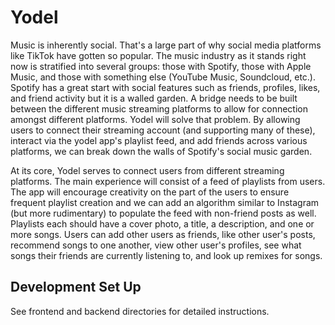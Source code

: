 # Yodel

Music is inherently social. That's a large part of why social media platforms like TikTok have gotten so popular. The music industry as it stands right now is stratified into several groups: those with Spotify, those with Apple Music, and those with something else (YouTube Music, Soundcloud, etc.). Spotify has a great start with social features such as friends, profiles, likes, and friend activity but it is a walled garden. A bridge needs to be built between the different music streaming platforms to allow for connection amongst different platforms. Yodel will solve that problem. By allowing users to connect their streaming account (and supporting many of these), interact via the yodel app's playlist feed, and add friends across various platforms, we can break down the walls of Spotify's social music garden. 

At its core, Yodel serves to connect users from different streaming platforms. The main experience will consist of a feed of playlists from users. The app will encourage creativity on the part of the users to ensure frequent playlist creation and we can add an algorithm similar to Instagram (but more rudimentary) to populate the feed with non-friend posts as well. Playlists each should have a cover photo, a title, a description, and one or more songs. Users can add other users as friends, like other user's posts, recommend songs to one another, view other user's profiles, see what songs their friends are currently listening to, and look up remixes for songs.

## Development Set Up
See frontend and backend directories for detailed instructions.